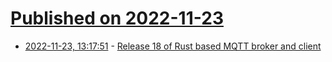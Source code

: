 # [Published on 2022-11-23](index.md)

* [2022-11-23, 13:17:51](https://news.ycombinator.com/item?id=33718763) - [Release 18 of Rust based MQTT broker and client](https://github.com/bytebeamio/rumqtt/releases/tag/R18)
